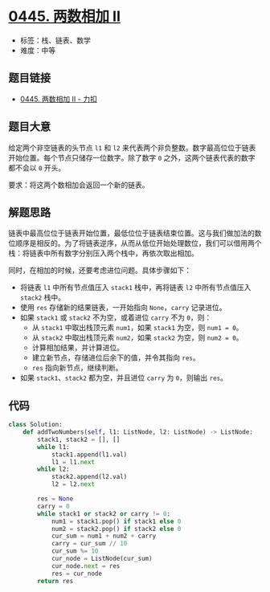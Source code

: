 # [0445. 两数相加 II](https://leetcode.cn/problems/add-two-numbers-ii/)

- 标签：栈、链表、数学
- 难度：中等

## 题目链接

- [0445. 两数相加 II - 力扣](https://leetcode.cn/problems/add-two-numbers-ii/)

## 题目大意

给定两个非空链表的头节点 `l1` 和 `l2` 来代表两个非负整数。数字最高位位于链表开始位置。每个节点只储存一位数字。除了数字 `0` 之外，这两个链表代表的数字都不会以 `0` 开头。

要求：将这两个数相加会返回一个新的链表。

## 解题思路

链表中最高位位于链表开始位置，最低位位于链表结束位置。这与我们做加法的数位顺序是相反的。为了将链表逆序，从而从低位开始处理数位，我们可以借用两个栈：将链表中所有数字分别压入两个栈中，再依次取出相加。

同时，在相加的时候，还要考虑进位问题。具体步骤如下：

- 将链表 `l1` 中所有节点值压入 `stack1` 栈中，再将链表 `l2` 中所有节点值压入 `stack2` 栈中。
- 使用 `res` 存储新的结果链表，一开始指向 `None`，`carry` 记录进位。
- 如果 `stack1` 或 `stack2` 不为空，或着进位 `carry` 不为 `0`，则：
  - 从 `stack1` 中取出栈顶元素 `num1`，如果 `stack1` 为空，则 `num1 = 0`。
  - 从 `stack2` 中取出栈顶元素 `num2`，如果 `stack2` 为空，则 `num2 = 0`。
  - 计算相加结果，并计算进位。
  - 建立新节点，存储进位后余下的值，并令其指向 `res`。
  - `res` 指向新节点，继续判断。
- 如果 `stack1`、`stack2` 都为空，并且进位 `carry` 为 `0`，则输出 `res`。

## 代码

```python
class Solution:
    def addTwoNumbers(self, l1: ListNode, l2: ListNode) -> ListNode:
        stack1, stack2 = [], []
        while l1:
            stack1.append(l1.val)
            l1 = l1.next
        while l2:
            stack2.append(l2.val)
            l2 = l2.next

        res = None
        carry = 0
        while stack1 or stack2 or carry != 0:
            num1 = stack1.pop() if stack1 else 0
            num2 = stack2.pop() if stack2 else 0
            cur_sum = num1 + num2 + carry
            carry = cur_sum // 10
            cur_sum %= 10
            cur_node = ListNode(cur_sum)
            cur_node.next = res
            res = cur_node
        return res
```

